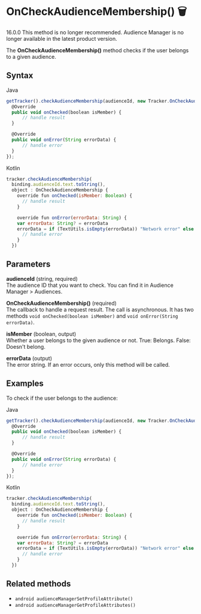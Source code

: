 # OnCheckAudienceMembership() 🗑

<div class="deprecated">

16.0.0 This method is no longer recommended. Audience Manager is no
longer available in the latest product version.

</div>

The **OnCheckAudienceMembership()** method checks if the user belongs to
a given audience.

## Syntax

<div class="tabs">

<div class="group-tab">

Java

``` javascript
getTracker().checkAudienceMembership(audienceId, new Tracker.OnCheckAudienceMembership() {
  @Override
  public void onChecked(boolean isMember) {
      // handle result
  }

  @Override
  public void onError(String errorData) {
      // handle error
  }
});
```

</div>

<div class="group-tab">

Kotlin

``` javascript
tracker.checkAudienceMembership(
  binding.audienceId.text.toString(),
  object : OnCheckAudienceMembership {
    override fun onChecked(isMember: Boolean) {
      // handle result
    }

    override fun onError(errorData: String) {
    var errorData: String? = errorData
    errorData = if (TextUtils.isEmpty(errorData)) "Network error" else errorData
      // handle error
    }
  })
```

</div>

</div>

## Parameters

**audienceId** (string, required)  
The audience ID that you want to check. You can find it in Audience
Manager \> Audiences.

**OnCheckAudienceMembership()** (required)  
The callback to handle a request result. The call is asynchronous. It
has two methods `void onChecked(boolean isMember)` and `void
onError(String errorData)`.

**isMember** (boolean, output)  
Whether a user belongs to the given audience or not. True: Belongs.
False: Doesn't belong.

**errorData** (output)  
The error string. If an error occurs, only this method will be called.

## Examples

To check if the user belongs to the audience:

<div class="tabs">

<div class="group-tab">

Java

``` javascript
getTracker().checkAudienceMembership(audienceId, new Tracker.OnCheckAudienceMembership() {
  @Override
  public void onChecked(boolean isMember) {
      // handle result
  }

  @Override
  public void onError(String errorData) {
      // handle error
  }
});
```

</div>

<div class="group-tab">

Kotlin

``` javascript
tracker.checkAudienceMembership(
  binding.audienceId.text.toString(),
  object : OnCheckAudienceMembership {
    override fun onChecked(isMember: Boolean) {
      // handle result
    }

    override fun onError(errorData: String) {
    var errorData: String? = errorData
    errorData = if (TextUtils.isEmpty(errorData)) "Network error" else errorData
      // handle error
    }
  })
```

</div>

</div>

## Related methods

  - `android audienceManagerSetProfileAttribute()`
  - `android audienceManagerGetProfileAttributes()`
